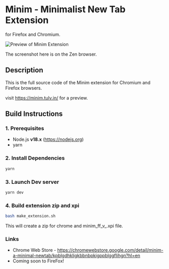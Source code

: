 # Minim - Minimalist New Tab Extension 

for Firefox and Chromium.

![Preview of Minim Extension](minim.png)

The screenshot here is on the Zen browser.

## Description
This is the full source code of the Minim extension for Chromium and Firefox browsers.

visit https://minim.tulv.in/ for a preview.

## Build Instructions

### 1. Prerequisites
- Node.js **v18.x** (https://nodejs.org)
- yarn

### 2. Install Dependencies
```bash
yarn
```

### 3. Launch Dev server
```bash
yarn dev
```

### 4. Build extension zip and xpi
```bash
bash make_extension.sh
```
This will create a zip for chrome and minim_ff_v_<version>.xpi file.

### Links
* Chrome Web Store - https://chromewebstore.google.com/detail/minim-a-minimal-newtab/kpblgdhkligkbbnbpkigppblggflihgn?hl=en
* Coming soon to FireFox!